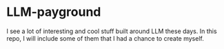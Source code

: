 # LLM-payground
I see a lot of interesting and cool stuff built around LLM these days. In this repo, I will include some of them that I had a chance to create myself.
